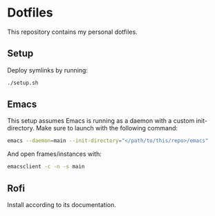 # Dotfiles

This repository contains my personal dotfiles.

## Setup

Deploy symlinks by running:

```bash
./setup.sh
```

## Emacs

This setup assumes Emacs is running as a daemon with a custom  init-directory.
Make sure to launch with the following command:

``` bash
emacs --daemon=main --init-directory="</path/to/this/repo>/emacs"
```

And open frames/instances with:

```bash
emacsclient -c -n -s main
```

## Rofi

Install according to its documentation.

